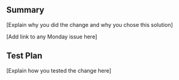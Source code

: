 ## Summary

[Explain why you did the change and why you chose this solution]

[Add link to any Monday issue here]

## Test Plan

[Explain how you tested the change here]
